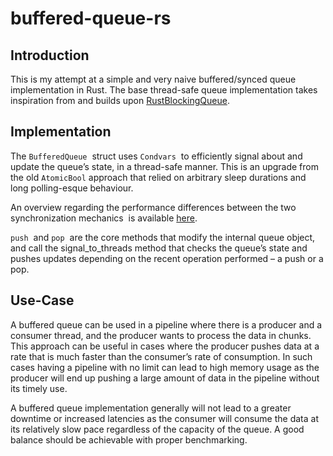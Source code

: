# buffered-queue-rs

## Introduction

This is my attempt at a simple and very naive buffered/synced queue implementation in Rust. The base thread-safe queue implementation takes inspiration from and builds upon [RustBlockingQueue]([https://github.com/JimFawcett/RustBlockingQueue](https://github.com/JimFawcett/RustBlockingQueue)).

## Implementation

The `BufferedQueue`  struct uses `Condvars`  to efficiently signal about and update the queue’s state, in a thread-safe manner. This is an upgrade from the old `AtomicBool` approach that relied on arbitrary sleep durations and long polling-esque behaviour.

An overview regarding the performance differences between the two synchronization mechanics  is available [here](https://chat.openai.com/share/890e7c2d-37a9-45dc-966b-f42ed4ddad96 "https://chat.openai.com/share/890e7c2d-37a9-45dc-966b-f42ed4ddad96").

`push`  and `pop`  are the core methods that modify the internal queue object, and call the signal\_to\_threads method that checks the queue’s state and pushes updates depending on the recent operation performed – a push or a pop.

## Use-Case

A buffered queue can be used in a pipeline where there is a producer and a consumer thread, and the producer wants to process the data in chunks. This approach can be useful in cases where the producer pushes data at a rate that is much faster than the consumer’s rate of consumption. In such cases having a pipeline with no limit can lead to high memory usage as the producer will end up pushing a large amount of data in the pipeline without its timely use.

A buffered queue implementation generally will not lead to a greater downtime or increased latencies as the consumer will consume the data at its relatively slow pace regardless of the capacity of the queue. A good balance should be achievable with proper benchmarking.
